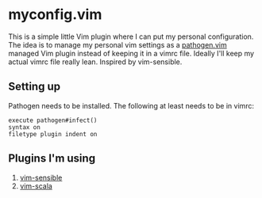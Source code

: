 # myconfig.vim

This is a simple little Vim plugin where I can put my personal configuration.
The idea is to manage my personal vim settings as a
[pathogen.vim](https://github.com/tpope/vim-pathogen) managed Vim plugin
instead of keeping it in a vimrc file. Ideally I'll keep my actual vimrc file
really lean. Inspired by vim-sensible.

## Setting up

Pathogen needs to be installed. The following at least needs to be in vimrc:

    execute pathogen#infect()
    syntax on
    filetype plugin indent on

## Plugins I'm using

1. [vim-sensible](https://github.com/tpope/vim-sensible)
2. [vim-scala](https://github.com/derekwyatt/vim-scala)

